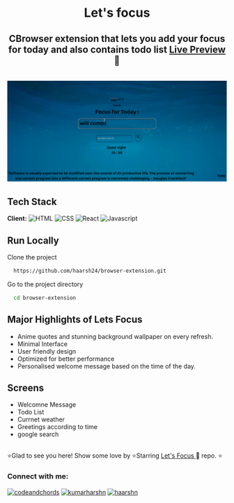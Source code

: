 <h1 align="center" style="font-weight: bold"> Let's focus</h1>
<h2 align="center" > CBrowser extension that lets you add your focus for today and also contains todo list   <a href="https://hackerrex.vercel.app/login"> Live Preview </a>  🚀 </h2>
</br>

<img src="https://github.com/haarsh24/extras/blob/main/browser-extension.gif" />


## Tech Stack

**Client:** 
![HTML](https://img.shields.io/badge/-HTML-red)
![CSS](https://img.shields.io/badge/-CSS-orange)
![React](https://img.shields.io/badge/-React-blue)
![Javascript](https://img.shields.io/badge/-Javascript-blueviolet)

## Run Locally

Clone the project

```bash
  https://github.com/haarsh24/browser-extension.git
```

Go to the project directory

```bash
  cd browser-extension
```


## Major Highlights of Lets Focus

- Anime quotes and stunning background wallpaper on every refresh.
- Minimal Interface
- User friendly design
- Optimized for better performance
- Personalised welcome message based on the time of the day.

## Screens

- Welcomne Message
- Todo List
- Currnet weather
- Greetings according to time
- google search


</br>
⭐Glad to see you here! Show some love by ⭐Starring <a href="https://github.com/haarsh24/browser-extension"> Let's Focus </a>  🚀  repo. ⭐
</br>
<h3 align="left">Connect with me:</h3>
<p align="left">
<a href="https://twitter.com/codeandchords" target="blank"><img align="center" src="https://raw.githubusercontent.com/rahuldkjain/github-profile-readme-generator/master/src/images/icons/Social/twitter.svg" alt="codeandchords" height="30" width="40" /></a>
<a href="https://linkedin.com/in/kumarharshn" target="blank"><img align="center" src="https://raw.githubusercontent.com/rahuldkjain/github-profile-readme-generator/master/src/images/icons/Social/linked-in-alt.svg" alt="kumarharshn" height="30" width="40" /></a>
<a href="https://instagram.com/haarshn" target="blank"><img align="center" src="https://raw.githubusercontent.com/rahuldkjain/github-profile-readme-generator/master/src/images/icons/Social/instagram.svg" alt="haarshn" height="30" width="40" /></a>
</p>
